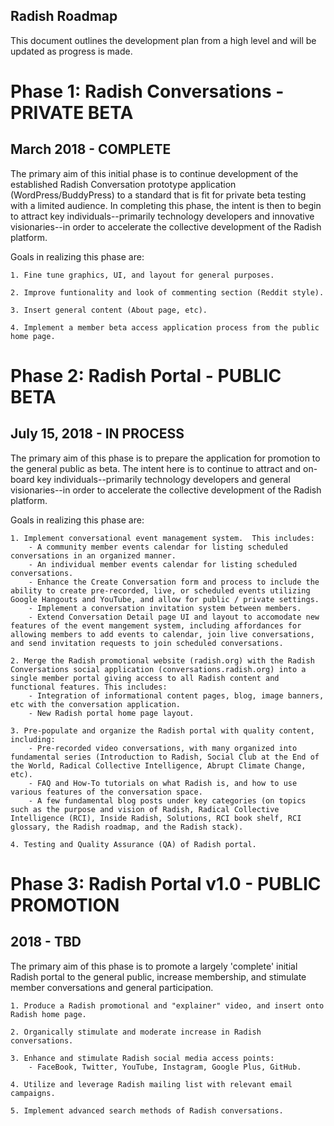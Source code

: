 
Radish Roadmap
-----------------------

This document outlines the development plan from a high level and will be updated as progress is made. 


# Phase 1: Radish Conversations - PRIVATE BETA
## March 2018 - COMPLETE

The primary aim of this initial phase is to continue development of the established Radish Conversation prototype application (WordPress/BuddyPress) to a standard that is fit for private beta testing with a limited audience.  In completing this phase, the intent is then to begin to attract key individuals--primarily technology developers and innovative visionaries--in order to accelerate the collective development of the Radish platform.

Goals in realizing this phase are:

    1. Fine tune graphics, UI, and layout for general purposes.

    2. Improve funtionality and look of commenting section (Reddit style).

    3. Insert general content (About page, etc).

    4. Implement a member beta access application process from the public home page.


# Phase 2: Radish Portal - PUBLIC BETA
## July 15, 2018 - IN PROCESS

The primary aim of this phase is to prepare the application for promotion to the general public as beta.  The intent here is to continue to attract and on-board key individuals--primarily technology developers and general visionaries--in order to accelerate the collective development of the Radish platform.

Goals in realizing this phase are:

    1. Implement conversational event management system.  This includes:
        - A community member events calendar for listing scheduled conversations in an organized manner.
        - An individual member events calendar for listing scheduled conversations.
        - Enhance the Create Conversation form and process to include the ability to create pre-recorded, live, or scheduled events utilizing Google Hangouts and YouTube, and allow for public / private settings.
        - Implement a conversation invitation system between members.  
        - Extend Conversation Detail page UI and layout to accomodate new features of the event mangement system, including affordances for allowing members to add events to calendar, join live conversations, and send invitation requests to join scheduled conversations. 

    2. Merge the Radish promotional website (radish.org) with the Radish Conversations social application (conversations.radish.org) into a single member portal giving access to all Radish content and functional features. This includes:
        - Integration of informational content pages, blog, image banners, etc with the conversation application.
        - New Radish portal home page layout.  
   
    3. Pre-populate and organize the Radish portal with quality content, including:
        - Pre-recorded video conversations, with many organized into fundamental series (Introduction to Radish, Social Club at the End of the World, Radical Collective Intelligence, Abrupt Climate Change, etc).
        - FAQ and How-To tutorials on what Radish is, and how to use various features of the conversation space.
        - A few fundamental blog posts under key categories (on topics such as the purpose and vision of Radish, Radical Collective Intelligence (RCI), Inside Radish, Solutions, RCI book shelf, RCI glossary, the Radish roadmap, and the Radish stack).  

    4. Testing and Quality Assurance (QA) of Radish portal.


# Phase 3: Radish Portal v1.0 - PUBLIC PROMOTION  
## 2018 - TBD

The primary aim of this phase is to promote a largely 'complete' initial Radish portal to the general public, increase membership, and stimulate member conversations and general participation.

    1. Produce a Radish promotional and "explainer" video, and insert onto Radish home page. 

    2. Organically stimulate and moderate increase in Radish conversations.

    3. Enhance and stimulate Radish social media access points:
        - FaceBook, Twitter, YouTube, Instagram, Google Plus, GitHub.

    4. Utilize and leverage Radish mailing list with relevant email campaigns.  

    5. Implement advanced search methods of Radish conversations.

